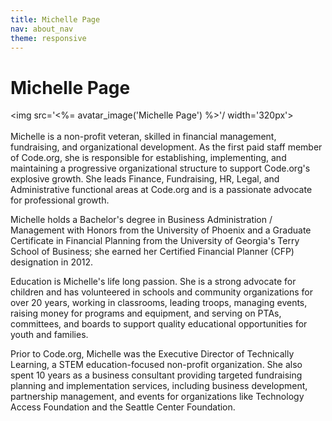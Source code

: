 ```yaml
---
title: Michelle Page
nav: about_nav
theme: responsive
---
```

# Michelle Page

<img src='<%= avatar_image('Michelle Page') %>'/ width='320px'>
<br/>
<br/>
Michelle is a non-profit veteran, skilled in financial management, fundraising, and organizational development. As the first paid staff member of Code.org, she is responsible for establishing, implementing, and maintaining a progressive organizational structure to support Code.org's explosive growth. She leads Finance, Fundraising, HR, Legal, and Administrative functional areas at Code.org and is a passionate advocate for professional growth.


Michelle holds a Bachelor's degree in Business Administration / Management with Honors from the University of Phoenix and a Graduate Certificate in Financial Planning from the University of Georgia's Terry School of Business; she earned her Certified Financial Planner (CFP) designation in 2012.

Education is Michelle's life long passion. She is a strong advocate for children and has volunteered in schools and community organizations for over 20 years, working in classrooms, leading troops, managing events, raising money for programs and equipment, and serving on PTAs, committees, and boards to support quality educational opportunities for youth and families.

Prior to Code.org, Michelle was the Executive Director of Technically Learning, a STEM education-focused non-profit organization. She also spent 10 years as a business consultant providing targeted fundraising planning and implementation services, including business development, partnership management, and events for organizations like Technology Access Foundation and the Seattle Center Foundation.